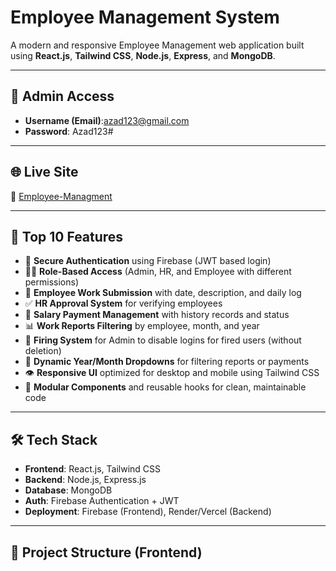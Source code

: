 # Employee Management System

A modern and responsive Employee Management web application built using **React.js**, **Tailwind CSS**, **Node.js**, **Express**, and **MongoDB**.

---

## 🔐 Admin Access

- **Username (Email)**:azad123@gmail.com 
- **Password**: Azad123#



---

## 🌐 Live Site

🔗 [Employee-Managment](https://employee-managment-493b0.web.app/)

---

## 🚀 Top 10  Features

- 🔐 **Secure Authentication** using Firebase (JWT based login)
- 🧑‍💼 **Role-Based Access** (Admin, HR, and Employee with different permissions)
- 📄 **Employee Work Submission** with date, description, and daily log
- ✅ **HR Approval System** for verifying employees
- 💸 **Salary Payment Management** with history records and status
- 📊 **Work Reports Filtering** by employee, month, and year
- 🛑 **Firing System** for Admin to disable logins for fired users (without deletion)
- 📅 **Dynamic Year/Month Dropdowns** for filtering reports or payments
- 👁️ **Responsive UI** optimized for desktop and mobile using Tailwind CSS 
- 🧩 **Modular Components** and reusable hooks for clean, maintainable code

---

## 🛠️ Tech Stack

- **Frontend**: React.js, Tailwind CSS
- **Backend**: Node.js, Express.js
- **Database**: MongoDB 
- **Auth**: Firebase Authentication + JWT
- **Deployment**: Firebase (Frontend), Render/Vercel (Backend)

---

## 📁 Project Structure (Frontend)
